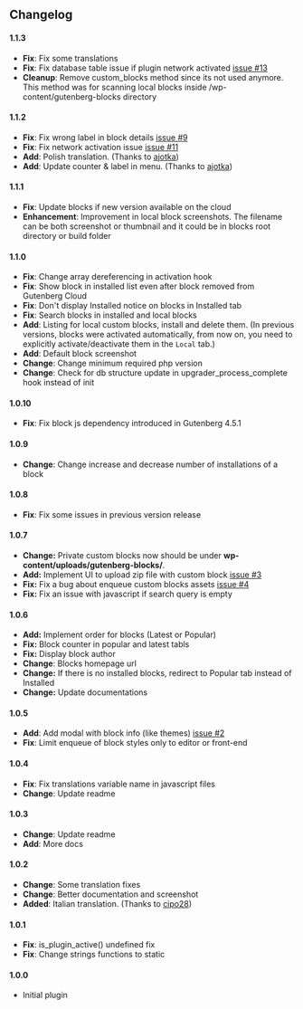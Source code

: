## Changelog

#### 1.1.3
* **Fix**: Fix some translations
* **Fix**: Fix database table issue if plugin network activated [issue #13](https://github.com/front/cloud-blocks/issues/13)
* **Cleanup**: Remove custom_blocks method since its not used anymore. This method was for scanning local blocks inside /wp-content/gutenberg-blocks directory

#### 1.1.2
* **Fix**: Fix wrong label in block details [issue #9](https://github.com/front/cloud-blocks/issues/9)
* **Fix**: Fix network activation issue [issue #11](https://github.com/front/cloud-blocks/issues/11)
* **Add**: Polish translation. (Thanks to [ajotka](https://github.com/front/cloud-blocks/pull/8))
* **Add**: Update counter & label in menu. (Thanks to [ajotka](https://github.com/front/cloud-blocks/pull/10))


#### 1.1.1
* **Fix**: Update blocks if new version available on the cloud
* **Enhancement**: Improvement in local block screenshots. The filename can be both screenshot or thumbnail and it could be in blocks root directory or build folder

#### 1.1.0
* **Fix**: Change array dereferencing in activation hook
* **Fix**: Show block in installed list even after block removed from Gutenberg Cloud
* **Fix**: Don't display Installed notice on blocks in Installed tab
* **Fix**: Search blocks in installed and local blocks
* **Add**: Listing for local custom blocks, install and delete them. (In previous versions, blocks were activated automatically, from now on, you need to explicitly activate/deactivate them in the `Local` tab.)
* **Add**: Default block screenshot
* **Change**: Change minimum required php version
* **Change**: Check for db structure update in upgrader_process_complete hook instead of init

#### 1.0.10
* **Fix**: Fix block js dependency introduced in Gutenberg 4.5.1

#### 1.0.9
* **Change**: Change increase and decrease number of installations of a block

#### 1.0.8
* **Fix**: Fix some issues in previous version release

#### 1.0.7
* **Change:** Private custom blocks now should be under **wp-content/uploads/gutenberg-blocks/**.
* **Add:** Implement UI to upload zip file with custom block [issue #3](https://github.com/front/cloud-blocks/issues/3)
* **Fix:** Fix a bug about enqueue custom blocks assets [issue #4](https://github.com/front/cloud-blocks/issues/4)
* **Fix:** Fix an issue with javascript if search query is empty

#### 1.0.6
* **Add:** Implement order for blocks (Latest or Popular)
* **Fix:** Block counter in popular and latest tabls
* **Fix:** Display block author
* **Change**: Blocks homepage url 
* **Change:** If there is no installed blocks, redirect to Popular tab instead of Installed
* **Change:** Update documentations

#### 1.0.5
* **Add**: Add modal with block info (like themes) [issue #2](https://github.com/front/cloud-blocks/issues/2)
* **Fix**: Limit enqueue of block styles only to editor or front-end

#### 1.0.4
* **Fix**: Fix translations variable name in javascript files
* **Change**: Update readme

#### 1.0.3
* **Change**: Update readme
* **Add**: More docs

#### 1.0.2
* **Change**: Some translation fixes
* **Change**: Better documentation and screenshot
* **Added**: Italian translation. (Thanks to [cipo28](https://github.com/front/cloud-blocks/pull/1))

#### 1.0.1
* **Fix**: is_plugin_active() undefined fix
* **Fix**: Change strings functions to static

#### 1.0.0
* Initial plugin
